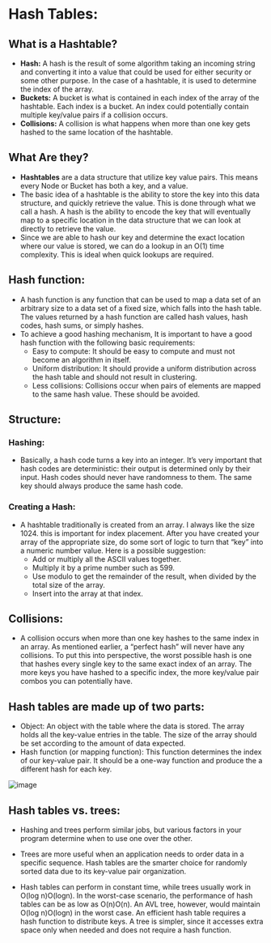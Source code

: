 # Hash Tables:

## What is a Hashtable?
  - **Hash:** A hash is the result of some algorithm taking an incoming string and converting it into a value that could be used for either security or some other purpose. In the case of a hashtable, it is used to determine the index of the array.
  - **Buckets:** A bucket is what is contained in each index of the array of the hashtable. Each index is a bucket. An index could potentially contain multiple key/value pairs if a collision occurs.
  - **Collisions:** A collision is what happens when more than one key gets hashed to the same location of the hashtable.


## What Are they?
  - **Hashtables** are a data structure that utilize key value pairs. This means every Node or Bucket has both a key, and a value.
  - The basic idea of a hashtable is the ability to store the key into this data structure, and quickly retrieve the value. This is done through what we call a hash. A hash is the ability to encode the key that will eventually map to a specific location in the data structure that we can look at directly to retrieve the value.
  - Since we are able to hash our key and determine the exact location where our value is stored, we can do a lookup in an O(1) time complexity. This is ideal when quick lookups are required.


## Hash function:
  - A hash function is any function that can be used to map a data set of an arbitrary size to a data set of a fixed size, which falls into the hash table. The values returned by a hash function are called hash values, hash codes, hash sums, or simply hashes.
  - To achieve a good hashing mechanism, It is important to have a good hash function with the following basic requirements:
    - Easy to compute: It should be easy to compute and must not become an algorithm in itself.
    - Uniform distribution: It should provide a uniform distribution across the hash table and should not result in clustering.
    - Less collisions: Collisions occur when pairs of elements are mapped to the same hash value. These should be avoided.

## Structure:
### Hashing:
  - Basically, a hash code turns a key into an integer. It’s very important that hash codes are deterministic: their output is determined only by their input. Hash codes should never have randomness to them. The same key should always produce the same hash code.

### Creating a Hash:
  - A hashtable traditionally is created from an array. I always like the size 1024. this is important for index placement. After you have created your array of the appropriate size, do some sort of logic to turn that “key” into a numeric number value. Here is a possible suggestion:
     - Add or multiply all the ASCII values together.
     - Multiply it by a prime number such as 599.
     - Use modulo to get the remainder of the result, when divided by the total size of the array.
     - Insert into the array at that index.


## Collisions:
  - A collision occurs when more than one key hashes to the same index in an array. As mentioned earlier, a “perfect hash” will never have any collisions. To put this into perspective, the worst possible hash is one that hashes every single key to the same exact index of an array. The more keys you have hashed to a specific index, the more key/value pair combos you can potentially have.

## Hash tables are made up of two parts:

   - Object: An object with the table where the data is stored. The array holds all the key-value entries in the table. The size of the array should be set according to the amount of data expected.
   - Hash function (or mapping function): This function determines the index of our key-value pair. It should be a one-way function and produce the a different hash for each key.


   ![image](https://user-images.githubusercontent.com/79833733/129062550-7fd3f5b3-849f-4f1f-91ed-50e064b5087a.png)


## Hash tables vs. trees:
  - Hashing and trees perform similar jobs, but various factors in your program determine when to use one over the other.

  - Trees are more useful when an application needs to order data in a specific sequence. Hash tables are the smarter choice for randomly sorted data due to its key-value pair organization.

  - Hash tables can perform in constant time, while trees usually work in O(log n)O(logn). In the worst-case scenario, the performance of hash tables can be as low as O(n)O(n). An AVL tree, however, would maintain O(log n)O(logn) in the worst case. An efficient hash table requires a hash function to distribute keys. A tree is simpler, since it accesses extra space only when needed and does not require a hash function.


  
 




